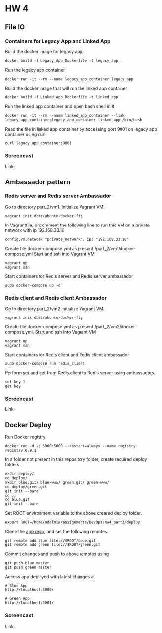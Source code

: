 # HW 4

## File IO

### Containers for Legacy App and Linked App
Build the docker image for legacy app.
```
docker build -f Legacy_App_Dockerfile -t legacy_app .
```
Run the legacy app container
```
docker run -it --rm --name legacy_app_container legacy_app
```
Build the docker image that will run the linked app container
```
docker build -f Linked_App_Dockerfile -t linked_app .
```
Run the linked app container and open bash shell in it
```
docker run -it --rm --name linked_app_container --link legacy_app_container:legacy_app_container linked_app /bin/bash
```
Read the file in linked app container by accessing port 9001 on legacy app container using curl
```
curl legacy_app_container:9001
```

### Screencast
Link: 

## Ambassador pattern
### Redis server and Redis server Ambassador
Go to directory part_2/vm1.
Initialize Vagrant VM.
```
vagrant init dbit/ubuntu-docker-fig
```
In Vagrantfile, uncomment the following line to run this VM on a private network with ip 192.168.33.10
```
config.vm.network "private_network", ip: "192.168.33.10"
```
Create file docker-compose.yml as present /part_2/vm1/docker-compose.yml
Start and ssh into Vagrant VM
```
vagrant up
vagrant ssh
```
Start containers for Redis server and Redis server ambassador
```
sudo docker-compose up -d
```

### Redis client and Redis client Ambassador
Go to directory part_2/vm2
Initialize Vagrant VM.
```
vagrant init dbit/ubuntu-docker-fig
```
Create file docker-compose.yml as present /part_2/vm2/docker-compose.yml.
Start and ssh into Vagrant VM
```
vagrant up
vagrant ssh
```
Start containers for Redis client and Redis client ambassador
```
sudo docker-compose run redis_client
```

Perform set and get from Redis client to Redis server using ambassadors.
```
set key 1
get key
```

### Screencast
Link: 

## Docker Deploy
Run Docker registry.
```
docker run -d -p 5000:5000 --restart=always --name registry registry:0.9.1
```

In a folder not present in this repository folder, create required deploy folders.
```
mkdir deploy/
cd deploy/
mkdir blue.git/ blue-www/ green.git/ green-www/
cd deploy/green.git
git init --bare
cd ..
cd blue.git
git init --bare
```
Set ROOT environment variable to the above creared deploy folder.
```
export ROOT=/home/ndalmia/assignments/DevOps/hw4_part3/deploy
```
Clone the [app repo](https://github.com/CSC-DevOps/App), and set the following remotes.
```
git remote add blue file://$ROOT/blue.git
git remote add green file://$ROOT/green.git
```

Commit changes and push to above remotes using
```
git push blue master
git push green master
```

Access app deployed with latest changes at
```
# Blue App
http://localhost:3000/

# Green App
http://localhost:3001/
```

### Screencast
Link: 
